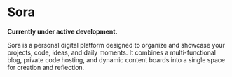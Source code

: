 # Sora

**Currently under active development.**

Sora is a personal digital platform designed to organize and showcase your projects, code, ideas, and daily moments. It combines a multi-functional blog, private code hosting, and dynamic content boards into a single space for creation and reflection.
